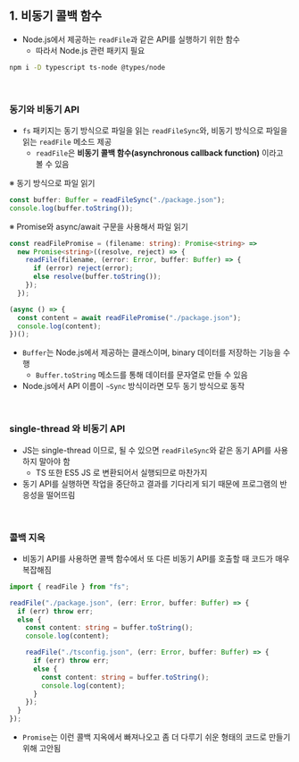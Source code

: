 ## 1. 비동기 콜백 함수

- Node.js에서 제공하는 `readFile`과 같은 API를 실행하기 위한 함수
  - 따라서 Node.js 관련 패키지 필요

```sh
npm i -D typescript ts-node @types/node
```

<br>

### 동기와 비동기 API

- `fs` 패키지는 동기 방식으로 파일을 읽는 `readFileSync`와, 비동기 방식으로 파일을 읽는 `readFile` 메소드 제공
  - `readFile`은 **비동기 콜백 함수(asynchronous callback function)** 이라고 볼 수 있음

※ 동기 방식으로 파일 읽기

```ts
const buffer: Buffer = readFileSync("./package.json");
console.log(buffer.toString());
```

※ Promise와 async/await 구문을 사용해서 파일 읽기

```ts
const readFilePromise = (filename: string): Promise<string> =>
  new Promise<string>((resolve, reject) => {
    readFile(filename, (error: Error, buffer: Buffer) => {
      if (error) reject(error);
      else resolve(buffer.toString());
    });
  });

(async () => {
  const content = await readFilePromise("./package.json");
  console.log(content);
})();
```

- `Buffer`는 Node.js에서 제공하는 클래스이며, binary 데이터를 저장하는 기능을 수행
  - `Buffer.toString` 메소드를 통해 데이터를 문자열로 만들 수 있음
- Node.js에서 API 이름이 `~Sync` 방식이라면 모두 동기 방식으로 동작

<br>

### single-thread 와 비동기 API

- JS는 single-thread 이므로, 될 수 있으면 `readFileSync`와 같은 동기 API를 사용하지 말아야 함
  - TS 또한 ES5 JS 로 변환되어서 실행되므로 마찬가지
- 동기 API를 실행하면 작업을 중단하고 결과를 기다리게 되기 때문에 프로그램의 반응성을 떨어뜨림

<br>

### 콜백 지옥

- 비동기 API를 사용하면 콜백 함수에서 또 다른 비동기 API를 호출할 때 코드가 매우 복잡해짐

```ts
import { readFile } from "fs";

readFile("./package.json", (err: Error, buffer: Buffer) => {
  if (err) throw err;
  else {
    const content: string = buffer.toString();
    console.log(content);

    readFile("./tsconfig.json", (err: Error, buffer: Buffer) => {
      if (err) throw err;
      else {
        const content: string = buffer.toString();
        console.log(content);
      }
    });
  }
});
```

- `Promise`는 이런 콜백 지옥에서 빠져나오고 좀 더 다루기 쉬운 형태의 코드로 만들기 위해 고안됨
